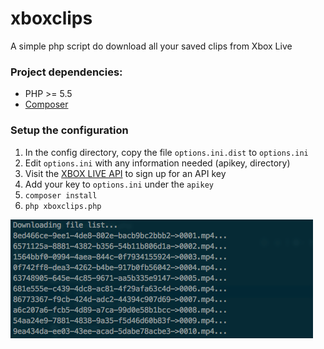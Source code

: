 # xboxclips
A simple php script do download all your saved clips from Xbox Live

### Project dependencies:

* PHP >= 5.5
* [Composer](https://getcomposer.org)

### Setup the configuration

1. In the config directory, copy the file `options.ini.dist` to `options.ini`
2. Edit `options.ini` with any information needed (apikey, directory)
3. Visit the [XBOX LIVE API](https://xbl.io/) to sign up for an API key
4. Add your key to `options.ini` under the `apikey`
5. `composer install`
6. `php xboxclips.php`

![Output](https://github.com/seg7/xboxclips/blob/master/ouput.png?raw=true)